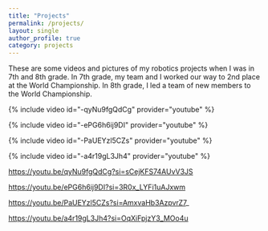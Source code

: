 ```yaml
---
title: "Projects"
permalink: /projects/
layout: single
author_profile: true
category: projects
---
```

These are some videos and pictures of my robotics projects when I was in 7th and 8th grade. In 7th grade, my team and I worked our way to 2nd place at the World Championship. In 8th grade, I led a team of new members to the World Championship.

{% include video id="-qyNu9fgQdCg" provider="youtube" %}

{% include video id="-ePG6h6ij9DI" provider="youtube" %}

{% include video id="-PaUEYzl5CZs" provider="youtube" %}

{% include video id="-a4r19gL3Jh4" provider="youtube" %}

https://youtu.be/qyNu9fgQdCg?si=sCejKFS74AUvV3JS

https://youtu.be/ePG6h6ij9DI?si=3R0x_LYFi1uAJxwm

https://youtu.be/PaUEYzl5CZs?si=AmxvaHb3AzpvrZ7_

https://youtu.be/a4r19gL3Jh4?si=OqXiFpjzY3_MOo4u



